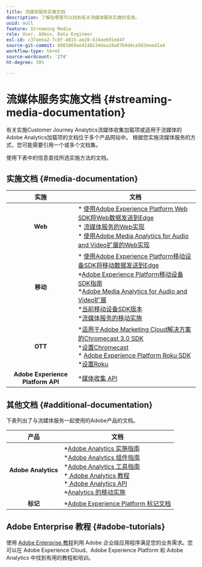 ```yaml
---
title: 流媒体服务实施文档
description: 了解在哪里可以找到有关流媒体服务实施的信息。
uuid: null
feature: Streaming Media
role: User, Admin, Data Engineer
exl-id: c37aeea2-7c8f-4815-ae28-634ae691e84f
source-git-commit: 0083869ae4248134dea18a87b9d4ce563eeed1a4
workflow-type: tm+mt
source-wordcount: '274'
ht-degree: 38%

---
```


# 流媒体服务实施文档 {#streaming-media-documentation}

有关实施Customer Journey Analytics流媒体收集加载项或适用于流媒体的Adobe Analytics加载项的文档位于多个产品网站中。 根据您实施流媒体服务的方式，您可能需要引用一个或多个文档集。

使用下表中的信息查找所选实施方法的文档。

## 实施文档 {#media-documentation}

| 实施 | 文档 |
|:-----------------------:|----------------|
| **Web** | * [使用Adobe Experience Platform Web SDK将Web数据发送到Edge](/help/implementation/edge/edge-web-sdk.md) <br> * [流媒体服务的Web实现](/help/implementation/media-sdk/setup/web-implementation.md) <br>* [使用Adobe Media Analytics for Audio and Video扩展的Web实现](https://experienceleague.adobe.com/docs/experience-platform/tags/extensions/adobe/media-analytics-3x/overview.html?lang=zh-Hans) |
| **移动** | * [使用Adobe Experience Platform移动设备SDK将移动数据发送到Edge](/help/implementation/edge/edge-mobile-sdk.md) <br> *[Adobe Experience Platform移动设备SDK指南](https://developer.adobe.com/client-sdks/documentation/) <br> *[Adobe Media Analytics for Audio and Video扩展](https://developer.adobe.com/client-sdks/documentation/adobe-media-analytics/)<br> *[当前移动设备SDK版本](https://developer.adobe.com/client-sdks/documentation/current-sdk-versions/) <br> *[流媒体服务的移动实施](/help/implementation/media-sdk/setup/mobile-implementation.md) | |  |
| **OTT** | *[适用于Adobe Marketing Cloud解决方案的Chromecast 3.0 SDK](https://adobe-marketing-cloud.github.io/media-sdks/reference/chromecast/)<br> *[设置Chromecast](/help/implementation/media-sdk/setup/set-up-chromecast.md)<br> * [Adobe Experience Platform Roku SDK](/help/implementation/edge/implementation-edge.md) <br> *[设置Roku](/help/implementation/media-sdk/setup/set-up-roku.md) |
| **Adobe Experience Platform API** | *[媒体收集 API](/help/implementation/media-collection-api/mc-api-overview.md) |

## 其他文档 {#additional-documentation}

下表列出了与流媒体服务一起使用的Adobe产品的文档。

| 产品 | 文档 |
|:-----------------------:|----------------|
| **Adobe Analytics** | *[Adobe Analytics 实施指南](https://experienceleague.adobe.com/docs/analytics/implementation/home.html?lang=zh-Hans)<br> *[Adobe Analytics 组件指南](https://experienceleague.adobe.com/docs/analytics/components/home.html?lang=zh-Hans)<br> *[Adobe Analytics 工具指南](https://experienceleague.adobe.com/docs/analytics/analyze/home.html?lang=zh-Hans)<br> *[ Adobe Analytics 教程](https://experienceleague.adobe.com/docs/analytics.html?lang=zh-Hans#tutorials) <br> *[ Adobe Analytics API](https://developer.adobe.com/analytics-apis/docs/2.0/)<br> *[Analytics 的移动实施](https://developer.adobe.com/client-sdks/documentation/adobe-analytics/) |
| **标记** | *[Adobe Experience Platform 标记文档](https://experienceleague.adobe.com/docs/experience-platform/tags/home.html?lang=zh-Hans) |

## Adobe Enterprise 教程 {#adobe-tutorials}

使用 [Adobe Enterprise 教程](https://experienceleague.adobe.com/docs/home-tutorials.html?lang=zh-Hans)利用 Adobe 企业级应用程序满足您的业务需求。您可以在 Adobe Experience Cloud、Adobe Experience Platform 和 Adobe Analytics 中找到有用的教程和培训。
